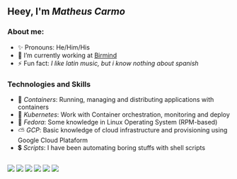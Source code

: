 ## Heey, I'm *Matheus Carmo*
### About me:
- ✨ Pronouns: He/Him/His
- 🐢 I’m currently working at [Birmind](https://birmind.com.br)
- ⚡ Fun fact: *I like latin music, but i know nothing about spanish* 
### Technologies and Skills 
- 🐳 *Containers*: Running, managing and distributing applications with containers
- 🐋 *Kubernetes*: Work with Container orchestration, monitoring and deploy 
- 🧢 *Fedora*: Some knowledge in Linux Operating System (RPM-based)
- ⛅ *GCP*: Basic knowledge of cloud infrastructure and provisioning using Google Cloud Plataform
- 💲 *Scripts*: I have been automating boring stuffs with shell scripts
##
<div> 
  <a href="https://www.instagram.com/theuz_c/" target="_blank"><img src="https://img.shields.io/badge/-Instagram-%23E4405F?style=for-the-badge&logo=instagram&logoColor=white" target="_blank"></a>
  <a href="https://www.tiktok.com/@theuz_cz?lang=pt-BR" target="_blank"><img src="https://img.shields.io/badge/TikTok-000000?style=for-the-badge&logo=tiktok&logoColor=white" target="_blank"></a> 
  <a href = "mailto:matheuscarmo1108@gmail.com"><img src="https://img.shields.io/badge/-Gmail-%23333?style=for-the-badge&logo=gmail&logoColor=white" target="_blank"></a>
  <a href="https://www.linkedin.com/in/matheus-carmo-564665195/" target="_blank"><img src="https://img.shields.io/badge/-LinkedIn-%230077B5?style=for-the-badge&logo=linkedin&logoColor=white" target="_blank"></a>  
  <a href="https://www.facebook.com/matheus.docarmodeoliveira/" target="_blank"><img src="https://img.shields.io/badge/Facebook-1877F2?style=for-the-badge&logo=facebook&logoColor=white" target="_blank"></a>
  <a href="https://twitter.com/theuz_cz"  target="_blank"><img src="https://img.shields.io/badge/Twitter-1DA1F2?style=for-the-badge&logo=twitter&logoColor=white" target="_blank"></a>
</div>
